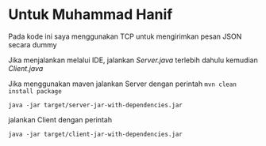 # Untuk Muhammad Hanif
Pada kode ini saya menggunakan TCP untuk mengirimkan pesan JSON secara dummy


Jika menjalankan melalui IDE, jalankan _Server.java_ terlebih dahulu
kemudian _Client.java_

Jika menggunakan maven
jalankan Server dengan perintah
`mvn clean install package`

`java -jar target/server-jar-with-dependencies.jar`

jalankan Client dengan perintah

`java -jar target/client-jar-with-dependencies.jar`
